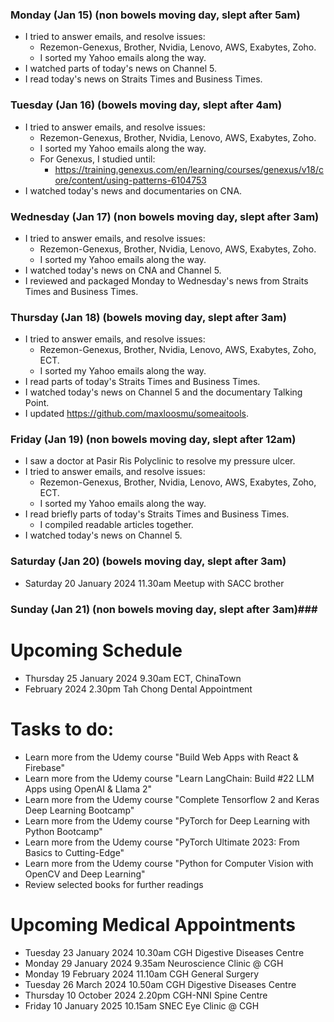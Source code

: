 ### Monday (Jan 15) (non bowels moving day, slept after 5am)
- I tried to answer emails, and resolve issues:
    - Rezemon-Genexus, Brother, Nvidia, Lenovo, AWS, Exabytes, Zoho.
    - I sorted my Yahoo emails along the way.
- I watched parts of today's news on Channel 5.
- I read today's news on Straits Times and Business Times.

### Tuesday (Jan 16) (bowels moving day, slept after 4am)
- I tried to answer emails, and resolve issues:
    - Rezemon-Genexus, Brother, Nvidia, Lenovo, AWS, Exabytes, Zoho.
    - I sorted my Yahoo emails along the way.
    - For Genexus, I studied until: 
        - https://training.genexus.com/en/learning/courses/genexus/v18/core/content/using-patterns-6104753
- I watched today's news and documentaries on CNA.

### Wednesday (Jan 17) (non bowels moving day, slept after 3am)
- I tried to answer emails, and resolve issues:
    - Rezemon-Genexus, Brother, Nvidia, Lenovo, AWS, Exabytes, Zoho.
    - I sorted my Yahoo emails along the way.
- I watched today's news on CNA and Channel 5.
- I reviewed and packaged Monday to Wednesday's news from Straits Times and Business Times.

### Thursday (Jan 18) (bowels moving day, slept after 3am)
- I tried to answer emails, and resolve issues:
    - Rezemon-Genexus, Brother, Nvidia, Lenovo, AWS, Exabytes, Zoho, ECT.
    - I sorted my Yahoo emails along the way.
- I read parts of today's Straits Times and Business Times.
- I watched today's news on Channel 5 and the documentary Talking Point.
- I updated https://github.com/maxloosmu/someaitools.

### Friday (Jan 19) (non bowels moving day, slept after 12am)
- I saw a doctor at Pasir Ris Polyclinic to resolve my pressure ulcer.
- I tried to answer emails, and resolve issues:
    - Rezemon-Genexus, Brother, Nvidia, Lenovo, AWS, Exabytes, Zoho, ECT.
    - I sorted my Yahoo emails along the way.
- I read briefly parts of today's Straits Times and Business Times.
    - I compiled readable articles together.
- I watched today's news on Channel 5.

### Saturday (Jan 20) (bowels moving day, slept after 3am)
- Saturday 20 January 2024 11.30am Meetup with SACC brother


### Sunday (Jan 21) (non bowels moving day, slept after 3am)### 




# Upcoming Schedule
- Thursday 25 January 2024 9.30am ECT, ChinaTown
- February 2024 2.30pm Tah Chong Dental Appointment

# Tasks to do:
- Learn more from the Udemy course "Build Web Apps with React & Firebase"
- Learn more from the Udemy course "Learn LangChain: Build #22 LLM Apps using OpenAI & Llama 2"
- Learn more from the Udemy course "Complete Tensorflow 2 and Keras Deep Learning Bootcamp"
- Learn more from the Udemy course "PyTorch for Deep Learning with Python Bootcamp"
- Learn more from the Udemy course "PyTorch Ultimate 2023: From Basics to Cutting-Edge"
- Learn more from the Udemy course "Python for Computer Vision with OpenCV and Deep Learning"
- Review selected books for further readings

# Upcoming Medical Appointments
- Tuesday 23 January 2024 10.30am CGH Digestive Diseases Centre
- Monday 29 January 2024 9.35am Neuroscience Clinic @ CGH
- Monday 19 February 2024 11.10am CGH General Surgery
- Tuesday 26 March 2024 10.50am CGH Digestive Diseases Centre
- Thursday 10 October 2024 2.20pm CGH-NNI Spine Centre
- Friday 10 January 2025 10.15am SNEC Eye Clinic @ CGH
